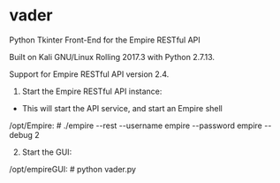 # vader
Python Tkinter Front-End for the Empire RESTful API

Built on Kali GNU/Linux Rolling 2017.3 with Python 2.7.13.

Support for Empire RESTful API version 2.4.

1. Start the Empire RESTful API instance:
* This will start the API service, and start an Empire shell

/opt/Empire: # ./empire --rest --username empire --password empire --debug 2

2. Start the GUI:

/opt/empireGUI: # python vader.py
